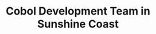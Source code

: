 ---
title: Cobol Development Team in Sunshine Coast
permalink: /landings/locations/sunshine-coast/developer/cobol
technology: Cobol
location: Sunshine Coast
---